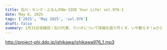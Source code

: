 ```yaml
---
title: 石川・ホンマ・ぶるんのBe-SIDE Your Life! vol.976-1
date: May 6, 2025
tags: ['2025', 'May 2025', 'vol.976']
draft: false
summary: 1月31日収録回！石川代表、ラジオについて持論を語り尽くす、いや散らす！wさらに「青春文化祭」制作裏エピソードをお届け（もうみんな知ってるね...汗）
---
```


http://project-phi.ddo.jp/ishikawa/ishikawa976_1.mp3